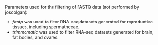Parameters used for the filtering of FASTQ data (not performed by joscolgan):  
- _fastp_ was used to filter RNA-seq datasets generated for reproductive tissues, including spermathecae.  
- _trimmomatic_ was used to filter RNA-seq datasets generated for brain, fat bodies, and ovares.  
